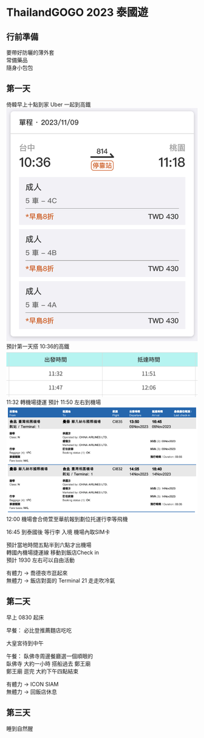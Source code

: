 # ThailandGOGO 2023 泰國遊

## 行前準備

要帶好防曬的薄外套<br/>
常備藥品<br/>
隨身小包包<br/>

## 第一天
倚韓早上十點到家 Uber 一起到高鐵
![go](./hsr_forward.jpg)
預計第一天搭 10:36的高鐵
![go](./metro.png)
11:32 轉機場捷運 預計 11:50 左右到機場
![go](./airplane.png)
12:00 機場會合倚萱至華航報到劃位托運行李等飛機

16:45 到泰國後 等行李 入境 機場內取SIM卡<br/>

預計當地時間五點半到六點才出機場 <br/>
轉國內機場捷運線 移動到飯店Check in <br/>
預計 1930 左右可以自由活動 <br/>

有體力 -> 喬德夜市逛起來 <br/>
無體力 -> 飯店對面的 Terminal 21 走走吹冷氣 <br/>

## 第二天

早上 0830 起床 <br/>

早餐： 必比登推薦麵店吃吃 <br/>

大皇宮待到中午 <br/>

午餐： 臥佛寺周邊餐廳選一個順眼的 <br/>
臥佛寺 大約一小時 搭船過去 鄭王廟 <br/>
鄭王廟 逛完 大約下午四點結束 <br/>

有體力 -> ICON SIAM <br/>
無體力 -> 回飯店休息 <br/>

## 第三天

睡到自然醒 <br/>